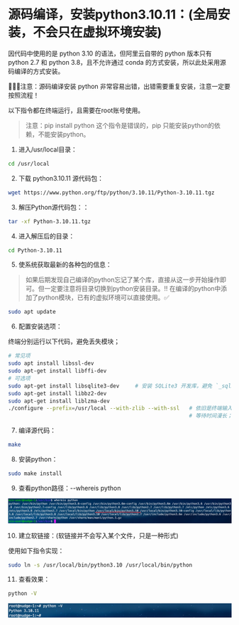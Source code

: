 # 源码编译，安装python3.10.11：(全局安装，不会只在虚拟环境安装)

因代码中使用的是 python 3.10 的语法，但阿里云自带的 python 版本只有 python 2.7 和 python 3.8，且不允许通过 conda 的方式安装，所以此处采用源码编译的方式安装。<br>

🚨🚨🚨注意：源码编译安装 python 非常容易出错，出错需要重复安装，注意一定要按照流程！<br>

以下指令都在终端运行，且需要在root账号使用。<br>

> 注意：pip install python 这个指令是错误的，pip 只能安装python的依赖，不能安装python。

1. 进入/usr/local目录：

```bash
cd /usr/local
```

2. 下载 python3.10.11 源代码包：

```bash
wget https://www.python.org/ftp/python/3.10.11/Python-3.10.11.tgz
```

3. 解压Python源代码包：：

```bash
tar -xf Python-3.10.11.tgz
```

4. 进入解压后的目录：

```bash
cd Python-3.10.11
```

5. 使系统获取最新的各种包的信息：

> 如果后期发现自己编译的python忘记了某个库，直接从这一步开始操作即可。但一定要注意将目录切换到python安装目录。‼️
> 在编译的python中添加了python模块，已有的虚拟环境可以直接使用。✅

```bash
sudo apt update
```

6. 配置安装选项：

终端分别运行以下代码，避免丢失模块；<br>

```bash
# 常见项
sudo apt install libssl-dev
sudo apt-get install libffi-dev
# 可选项
sudo apt-get install libsqlite3-dev     # 安装 SQLite3 开发库，避免 `_sqlite3` 模块导入错误
sudo apt-get install libbz2-dev
sudo apt-get install liblzma-dev
./configure --prefix=/usr/local --with-zlib --with-ssl   # 依旧是终端输入；
                                                         # 等待时间漫长；
```

7. 编译源代码：

```bash
make
```

8. 安装python：

```bash
sudo make install
```

9. 查看python路径：--whereis python

![](./where_is_python.jpg)

10. 建立软链接：(软链接并不会写入某个文件，只是一种形式)

使用如下指令实现：<br>

```bash
sudo ln -s /usr/local/bin/python3.10 /usr/local/bin/python
```

11. 查看效果：

```bash
python -V
```

![](./python_version.jpg)
